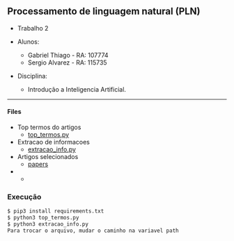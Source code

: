 ## Processamento de linguagem natural (PLN)

* Trabalho 2
* Alunos:
  - Gabriel Thiago -  RA: 107774
  - Sergio Alvarez  -  RA: 115735 

* Disciplina: 
  * Introdução a Inteligencia Artificial.

----------------
#### Files 

- Top termos do artigos
  - [top_termos.py](./top_termos.py)
- Extracao de informacoes
  - [extracao_info.py](./extracao_info.py)
- Artigos selecionados
  - [papers](./papers/)
- -


### Execução
```python
$ pip3 install requirements.txt
$ python3 top_termos.py
$ python3 extracao_info.py
Para trocar o arquivo, mudar o caminho na variavel path
```
